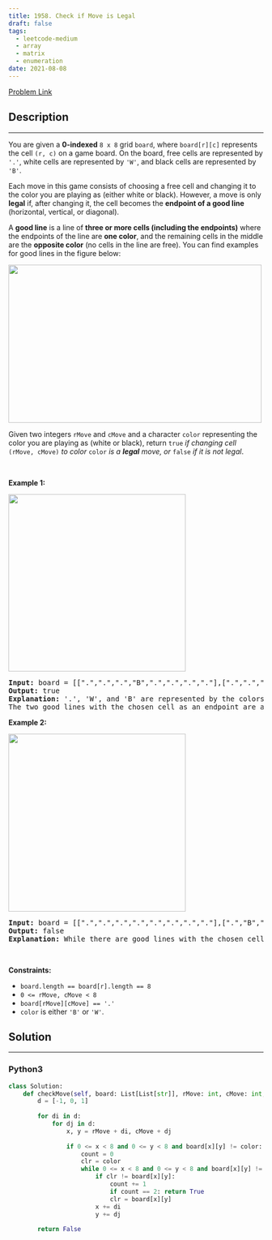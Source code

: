 ```yaml
---
title: 1958. Check if Move is Legal
draft: false
tags: 
  - leetcode-medium
  - array
  - matrix
  - enumeration
date: 2021-08-08
---
```


[Problem Link](https://leetcode.com/problems/check-if-move-is-legal/)

## Description

---
<p>You are given a <strong>0-indexed</strong> <code>8 x 8</code> grid <code>board</code>, where <code>board[r][c]</code> represents the cell <code>(r, c)</code> on a game board. On the board, free cells are represented by <code>&#39;.&#39;</code>, white cells are represented by <code>&#39;W&#39;</code>, and black cells are represented by <code>&#39;B&#39;</code>.</p>

<p>Each move in this game consists of choosing a free cell and changing it to the color you are playing as (either white or black). However, a move is only <strong>legal</strong> if, after changing it, the cell becomes the <strong>endpoint of a good line</strong> (horizontal, vertical, or diagonal).</p>

<p>A <strong>good line</strong> is a line of <strong>three or more cells (including the endpoints)</strong> where the endpoints of the line are <strong>one color</strong>, and the remaining cells in the middle are the <strong>opposite color</strong> (no cells in the line are free). You can find examples for good lines in the figure below:</p>
<img alt="" src="https://assets.leetcode.com/uploads/2021/07/22/goodlines5.png" style="width: 500px; height: 312px;" />
<p>Given two integers <code>rMove</code> and <code>cMove</code> and a character <code>color</code> representing the color you are playing as (white or black), return <code>true</code> <em>if changing cell </em><code>(rMove, cMove)</code> <em>to color</em> <code>color</code> <em>is a <strong>legal</strong> move, or </em><code>false</code><em> if it is not legal</em>.</p>

<p>&nbsp;</p>
<p><strong class="example">Example 1:</strong></p>
<img alt="" src="https://assets.leetcode.com/uploads/2021/07/10/grid11.png" style="width: 350px; height: 350px;" />
<pre>
<strong>Input:</strong> board = [[&quot;.&quot;,&quot;.&quot;,&quot;.&quot;,&quot;B&quot;,&quot;.&quot;,&quot;.&quot;,&quot;.&quot;,&quot;.&quot;],[&quot;.&quot;,&quot;.&quot;,&quot;.&quot;,&quot;W&quot;,&quot;.&quot;,&quot;.&quot;,&quot;.&quot;,&quot;.&quot;],[&quot;.&quot;,&quot;.&quot;,&quot;.&quot;,&quot;W&quot;,&quot;.&quot;,&quot;.&quot;,&quot;.&quot;,&quot;.&quot;],[&quot;.&quot;,&quot;.&quot;,&quot;.&quot;,&quot;W&quot;,&quot;.&quot;,&quot;.&quot;,&quot;.&quot;,&quot;.&quot;],[&quot;W&quot;,&quot;B&quot;,&quot;B&quot;,&quot;.&quot;,&quot;W&quot;,&quot;W&quot;,&quot;W&quot;,&quot;B&quot;],[&quot;.&quot;,&quot;.&quot;,&quot;.&quot;,&quot;B&quot;,&quot;.&quot;,&quot;.&quot;,&quot;.&quot;,&quot;.&quot;],[&quot;.&quot;,&quot;.&quot;,&quot;.&quot;,&quot;B&quot;,&quot;.&quot;,&quot;.&quot;,&quot;.&quot;,&quot;.&quot;],[&quot;.&quot;,&quot;.&quot;,&quot;.&quot;,&quot;W&quot;,&quot;.&quot;,&quot;.&quot;,&quot;.&quot;,&quot;.&quot;]], rMove = 4, cMove = 3, color = &quot;B&quot;
<strong>Output:</strong> true
<strong>Explanation:</strong> &#39;.&#39;, &#39;W&#39;, and &#39;B&#39; are represented by the colors blue, white, and black respectively, and cell (rMove, cMove) is marked with an &#39;X&#39;.
The two good lines with the chosen cell as an endpoint are annotated above with the red rectangles.
</pre>

<p><strong class="example">Example 2:</strong></p>
<img alt="" src="https://assets.leetcode.com/uploads/2021/07/10/grid2.png" style="width: 350px; height: 351px;" />
<pre>
<strong>Input:</strong> board = [[&quot;.&quot;,&quot;.&quot;,&quot;.&quot;,&quot;.&quot;,&quot;.&quot;,&quot;.&quot;,&quot;.&quot;,&quot;.&quot;],[&quot;.&quot;,&quot;B&quot;,&quot;.&quot;,&quot;.&quot;,&quot;W&quot;,&quot;.&quot;,&quot;.&quot;,&quot;.&quot;],[&quot;.&quot;,&quot;.&quot;,&quot;W&quot;,&quot;.&quot;,&quot;.&quot;,&quot;.&quot;,&quot;.&quot;,&quot;.&quot;],[&quot;.&quot;,&quot;.&quot;,&quot;.&quot;,&quot;W&quot;,&quot;B&quot;,&quot;.&quot;,&quot;.&quot;,&quot;.&quot;],[&quot;.&quot;,&quot;.&quot;,&quot;.&quot;,&quot;.&quot;,&quot;.&quot;,&quot;.&quot;,&quot;.&quot;,&quot;.&quot;],[&quot;.&quot;,&quot;.&quot;,&quot;.&quot;,&quot;.&quot;,&quot;B&quot;,&quot;W&quot;,&quot;.&quot;,&quot;.&quot;],[&quot;.&quot;,&quot;.&quot;,&quot;.&quot;,&quot;.&quot;,&quot;.&quot;,&quot;.&quot;,&quot;W&quot;,&quot;.&quot;],[&quot;.&quot;,&quot;.&quot;,&quot;.&quot;,&quot;.&quot;,&quot;.&quot;,&quot;.&quot;,&quot;.&quot;,&quot;B&quot;]], rMove = 4, cMove = 4, color = &quot;W&quot;
<strong>Output:</strong> false
<strong>Explanation:</strong> While there are good lines with the chosen cell as a middle cell, there are no good lines with the chosen cell as an endpoint.
</pre>

<p>&nbsp;</p>
<p><strong>Constraints:</strong></p>

<ul>
	<li><code>board.length == board[r].length == 8</code></li>
	<li><code>0 &lt;= rMove, cMove &lt; 8</code></li>
	<li><code>board[rMove][cMove] == &#39;.&#39;</code></li>
	<li><code>color</code> is either <code>&#39;B&#39;</code> or <code>&#39;W&#39;</code>.</li>
</ul>


## Solution

---
### Python3
``` py title='check-if-move-is-legal'
class Solution:
    def checkMove(self, board: List[List[str]], rMove: int, cMove: int, color: str) -> bool:
        d = [-1, 0, 1]
        
        for di in d:
            for dj in d:
                x, y = rMove + di, cMove + dj
                
                if 0 <= x < 8 and 0 <= y < 8 and board[x][y] != color:
                    count = 0
                    clr = color
                    while 0 <= x < 8 and 0 <= y < 8 and board[x][y] != '.':
                        if clr != board[x][y]:
                            count += 1
                            if count == 2: return True
                            clr = board[x][y]
                        x += di
                        y += dj
                
        return False
```

